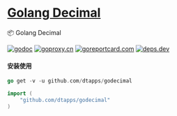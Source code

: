 <h1>
<a href="https://www.dtapp.net/">Golang Decimal</a>
</h1>

📦 Golang Decimal

[comment]: <> (go)
[![godoc](https://pkg.go.dev/badge/github.com/dtapps/godecimal?status.svg)](https://pkg.go.dev/github.com/dtapps/godecimal)
[![goproxy.cn](https://goproxy.cn/stats/github.com/dtapps/godecimal/badges/download-count.svg)](https://goproxy.cn/stats/github.com/dtapps/godecimal)
[![goreportcard.com](https://goreportcard.com/badge/github.com/dtapps/godecimal)](https://goreportcard.com/report/github.com/dtapps/godecimal)
[![deps.dev](https://img.shields.io/badge/deps-go-red.svg)](https://deps.dev/go/github.com/dtapps/godecimal)

#### 安装使用

```go
go get -v -u github.com/dtapps/godecimal

import (
    "github.com/dtapps/godecimal"
)
```